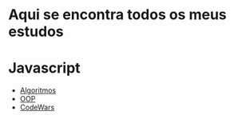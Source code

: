 # Aqui se encontra todos os meus estudos

# Javascript

- [Algoritmos](js/algorithms/README.md)
- [OOP](js/OOP/README.md)
- [CodeWars](js/codewars/README.md)
